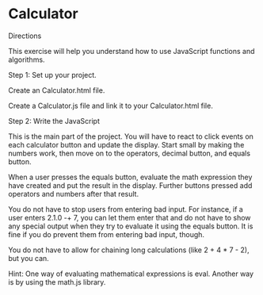 # Calculator
Directions

This exercise will help you understand how to use JavaScript functions and algorithms.

Step 1: Set up your project.

Create an Calculator.html file.

Create a Calculator.js file and link it to your Calculator.html file.

Step 2: Write the JavaScript

This is the main part of the project. You will have to react to click events on each calculator button and update the display. Start small by making the numbers work, then move on to the operators, decimal button, and equals button.

When a user presses the equals button, evaluate the math expression they have created and put the result in the display. Further buttons pressed add operators and numbers after that result.

You do not have to stop users from entering bad input. For instance, if a user enters 2.1.0 -+ 7, you can let them enter that and do not have to show any special output when they try to evaluate it using the equals button. It is fine if you do prevent them from entering bad input, though.

You do not have to allow for chaining long calculations (like 2 + 4 * 7 - 2), but you can.

Hint: One way of evaluating mathematical expressions is eval. Another way is by using the math.js library.

